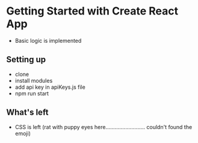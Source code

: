 # Getting Started with Create React App
 - Basic logic is implemented

## Setting up
 - clone
 - install modules
 - add api key in apiKeys.js file
 - npm run start


## What's left
 - CSS is left (rat with puppy eyes here.......................... couldn't found the emoji)
